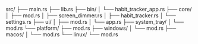 src/
├── main.rs
├── lib.rs
├── bin/
│   └── habit_tracker_app.rs
├── core/
│   ├── mod.rs
│   ├── screen_dimmer.rs
│   ├── habit_tracker.rs
│   └── settings.rs
├── ui/
│   ├── mod.rs
│   └── app.rs
├── system_tray/
│   └── mod.rs
└── platform/
    ├── mod.rs
    ├── windows/
    │   └── mod.rs
    ├── macos/
    │   └── mod.rs
    └── linux/
        └── mod.rs